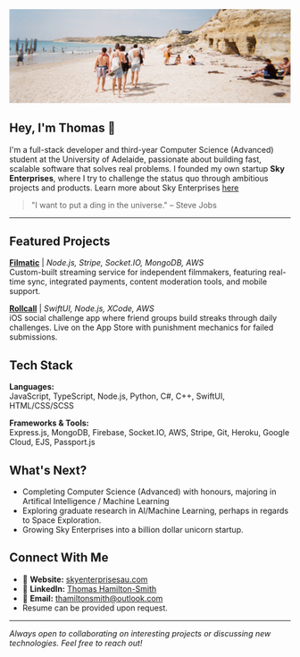 <img src="https://raw.githubusercontent.com/THHamiltonSmith/thhamiltonsmith/refs/heads/master/Header-Photo.jpg" alt="Header Photo" />

## Hey, I'm Thomas 👋

I'm a full-stack developer and third-year Computer Science (Advanced) student at the University of Adelaide, passionate about building fast, scalable software that solves real problems. I founded my own startup **Sky Enterprises**, where I try to challenge the status quo through ambitious projects and products. Learn more about Sky Enterprises [here](https://www.skyenterprisesau.com)

> "I want to put a ding in the universe." – Steve Jobs

---

## Featured Projects

**[Filmatic](https://www.skyenterprisesau.com/filmatic)** | *Node.js, Stripe, Socket.IO, MongoDB, AWS*  
Custom-built streaming service for independent filmmakers, featuring real-time sync, integrated payments, content moderation tools, and mobile support.

**[Rollcall](https://www.rollcallapp.social/)** | *SwiftUI, Node.js, XCode, AWS*  
iOS social challenge app where friend groups build streaks through daily challenges. Live on the App Store with punishment mechanics for failed submissions.

## Tech Stack

**Languages:**  
JavaScript, TypeScript, Node.js, Python, C#, C++, SwiftUI, HTML/CSS/SCSS

**Frameworks & Tools:**  
Express.js, MongoDB, Firebase, Socket.IO, AWS, Stripe, Git, Heroku, Google Cloud, EJS, Passport.js

## What's Next?
- Completing Computer Science (Advanced) with honours, majoring in Artifical Intelligence / Machine Learning
- Exploring graduate research in AI/Machine Learning, perhaps in regards to Space Exploration.
- Growing Sky Enterprises into a billion dollar unicorn startup.

## Connect With Me

- 🔗 **Website:** [skyenterprisesau.com](https://www.skyenterprisesau.com)
- 💼 **LinkedIn:** [Thomas Hamilton-Smith](https://www.linkedin.com/in/thomas-hamilton-smith-98511833b)
- 📨 **Email:** thamiltonsmith@outlook.com
- Resume can be provided upon request.

---

*Always open to collaborating on interesting projects or discussing new technologies. Feel free to reach out!*

